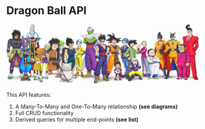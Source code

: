 # Dragon Ball API
[//]: # (<img src="images/dragonBallLogo.png">)
<img src="images/dragonBallSuperCast.jpeg">

This API features:
1. A Many-To-Many and One-To-Many relationship **(see diagrams)**
2. Full CRUD functionality
3. Derived queries for multiple end-points **(see list)**

### 

